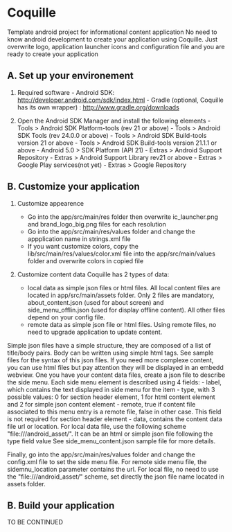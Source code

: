 # Coquille
Template android project for informational content application
No need to know android development to create your application using Coquille. Just overwrite logo, application launcher icons and configuration file and you are ready to create your application

## A. Set up your environement

1. Required software
       - Android SDK:
         http://developer.android.com/sdk/index.html
       - Gradle (optional, Coquille has its own wrapper) :
         http://www.gradle.org/downloads



2. Open the Android SDK Manager and install the following elements
       - Tools > Android SDK Platform-tools (rev 21 or above)
       - Tools > Android SDK Tools (rev 24.0.0 or above)
       - Tools > Android SDK Build-tools version 21 or above
       - Tools > Android SDK Build-tools version 21.1.1 or above
       - Android 5.0 > SDK Platform (API 21)
       - Extras > Android Support Repository
       - Extras > Android Support Library rev21 or above
       - Extras > Google Play services(not yet)
       - Extras > Google Repository

## B. Customize your application
1. Customize appearence
      - Go into the app/src/main/res folder then overwrite ic_launcher.png and brand_logo_big.png files for each resolution
      - Go into the app/src/main/res/values folder and change the appplication name in strings.xml file
      - If you want customize colors, copy the lib/src/main/res/values/color.xml file into the app/src/main/values folder and overwrite colors in copied file

1. Customize content data
Coquille has 2 types of data: 
      - local data as simple json files or html files. All local content files are located in app/src/main/assets folder. Only 2 files are mandatory, about_content.json (used for about screen) and side_menu_offlin.json (used for display offline content). All other files depend on your config file.
      - remote data as simple json file or html files. Using remote files, no need to upgrade application to update content.
      
Simple json files have a simple structure, they are composed of a list of title/body pairs. Body can be written using simple html tags. See sample files for the syntax of this json files.
If you need more complexe content, you can use html files but pay attention they will be displayed in an embedd webview.
One you have your content data files, create a json file to describe the side menu.
Each side menu element is described using 4 fields:
      - label, which contains the text displayed in side menu for the item
      - type, with 3 possible values: 0 for section header element, 1 for html content element and 2 for simple json content element
      - remote, true if content file associated to this menu entry is a remote file, false in other case. This field is not required for section header element
      - data, contains the content data file url or location. For local data file, use the following scheme "file:///android_asset/". It can be an html or simple json file following the type field value
See side_menu_content.json sample file for more details.

Finally, go into the app/src/main/res/values folder and change the config.xml file to set the side menu file. For remote side menu file, the sidemnu_location parameter contains the url. For local file, no need to use the "file:///android_asset/" scheme, set directly the json file name located in assets folder. 


## B. Build your application
TO BE CONTINUED
